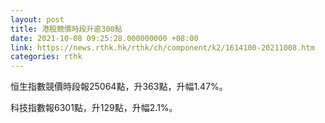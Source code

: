 ```yaml
---
layout: post
title: 港股競價時段升逾300點
date: 2021-10-08 09:25:28.000000000 +08:00
link: https://news.rthk.hk/rthk/ch/component/k2/1614100-20211008.htm
categories: rthk
---
```


恒生指數競價時段報25064點，升363點，升幅1.47%。

科技指數報6301點，升129點，升幅2.1%。

